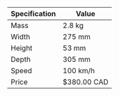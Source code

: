 | Specification | Value       |
|---------------|-------------|
| Mass          | 2.8 kg      |
| Width         | 275 mm      |
| Height        | 53 mm       |
| Depth         | 305 mm      |
| Speed         | 100 km/h    |
| Price         | $380.00 CAD |
